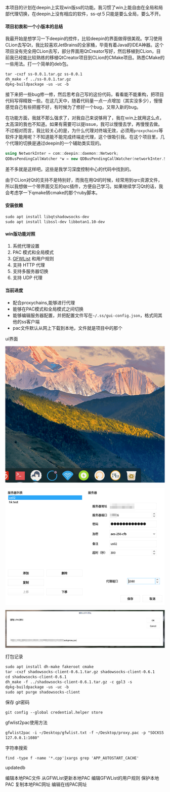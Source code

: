 本项目的计划在deepin上实现win版ss的功能。我习惯了win上能自由在全局和局部代理切换，在deepin上没有相应的软件，ss-qt５只能是要么全局，要么不开。

#### 项目初衷和一个小版本的总结

我最开始是想学习一下deepin的控件，比较deepin的界面做得很美观。学习使用CLion去写Qt，我比较喜欢JetBrains的全家桶，毕竟有着Java的IDEA神器。这个项目没有完全用CLion去写，部分界面用QtCreator写好，然后移植到CLion，目前我已经能比较熟练的移植QtCreator项目到CLion的CMake项目。熟悉CMake的一些用法。打一个简单的deb包。

```shell
tar -cvzf ss-0.0.1.tar.gz ss-0.0.1
dh_make -f ../ss-0.0.1.tar.gz
dpkg-buildpackage -us -uc -b
```

接下来把一些bug修一修，然后思考自己写的这份代码，看看能不能重构，把项目代码写得精致一些。在这几天中，随着代码量一点一点增加（其实没多少），慢慢感觉自己有些把握不好，有时候为了修好一个bug，又带入新的bug。

在功能方面，我就不那么强求了，对我自己来说够用了，我在ｗin上就用这么点，太高深的我也不知道。如果有需要可以提issue，我可以慢慢去学，再慢慢去做。不过相对而言，我比较关心的是，为什么代理对终端无效，必须用`proxychains`等软件才能用呢？不知道能不能完成终端走代理，这个很吸引我。在这个项目里，几个代理的切换是通过deepin的一个辅助类实现的。

```c++
using NetworkInter = com::deepin::daemon::Network;
QDBusPendingCallWatcher *w = new QDBusPendingCallWatcher(networkInter.SetProxyMethod(proxyMethod), this);
```

差不多就是这样吧。这些是我学习深度控制中心的代码中找到的。

由于CLion对Qt的支持不是特别好，而我在用Qt的时候，经常用到qrc资源文件，所以我想做一个带界面交互的qrc插件，方便自己学习。如果继续学习Qt的话，我会考虑学一下qmake转cmake的那个ruby脚本。

#### 安装依赖

```shell
sudo apt install libqtshadowsocks-dev
sudo apt install libssl-dev libbotan1.10-dev
```
#### win版功能对照

1. 系统代理设置
2. PAC 模式和全局模式
3. [GFWList](https://github.com/gfwlist/gfwlist) 和用户规则
4. 支持 HTTP 代理
5. 支持多服务器切换
6. 支持 UDP 代理

#### 当前进度

- 配合proxychains,能够进行代理
- 能够在PAC模式和全局模式之间切换
- 能够编辑服务器配置，并把配置文件写在`~/.ss/gui-config.json`，格式同其他的ss客户端
- pac文件默认从网上下载到本地，文件就是项目中的那个

ui界面

![ui界面](images/ui.gif)


![编辑服务器配置](images/editServer.png)

![editOnlinPacUrl.png](images/editOnlinPacUrl.png)

打包记录

```shell
sudo apt install dh-make fakeroot cmake
tar -cvzf shadowsocks-client-0.6.1.tar.gz shadowsocks-client-0.6.1
cd shadowsocks-client-0.6.1
dh_make -f ../shadowsocks-client-0.6.1.tar.gz -c gpl3 -s
dpkg-buildpackage -us -uc -b
sudo apt purge shadowsocks-client
```
保存 git密码
```
git config --global credential.helper store
```
gfwlist2pac使用方法
```shell
gfwlist2pac -i ~/Desktop/gfwlist.txt -f ~/Desktop/proxy.pac -p "SOCKS5 127.0.0.1:1080"
```

字符串搜索

```shell
find -type f -name '*.cpp'|xargs grep 'APP_AUTOSTART_CACHE'
```

updatedb

编辑本地PAC文件
从GFWList更新本地PAC
编辑GFWList的用户规则
保护本地PAC
复制本地PAC网址
编辑在线PAC网址
​     

